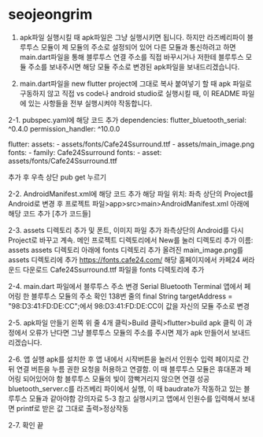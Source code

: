 # seojeongrim

1. apk파일 실행시킬 때
apk파일은 그냥 실행시키면 됩니다.
하지만 라즈베리파이 블루투스 모듈이 제 모듈의 주소로 설정되어 있어 다른 모듈과 통신하려고 하면 main.dart파일을 통해 블루투스 연결 주소를 직접 바꾸시거나
저한테 블루투스 모듈 주소를 보내주시면 해당 모듈 주소로 변경된 apk파일을 보내드리겠습니다. 

3. main.dart파일을 new flutter project에 그대로 복사 붙여넣기 할 때
apk 파일로 구동하지 않고 직접 vs code나 android studio로 실행시킬 때,
이 README 파일에 있는 사항들을 전부 실행시켜야 작동합니다.

2-1. pubspec.yaml에 해당 코드 추가
dependencies:
  flutter_bluetooth_serial: ^0.4.0
  permission_handler: ^10.0.0

flutter:
  assets:
    - assets/fonts/Cafe24Ssurround.ttf
    - assets/main_image.png
  fonts:
    - family: Cafe24Ssurround
      fonts:
        - asset: assets/fonts/Cafe24Ssurround.ttf

추가 후 우측 상단 pub get 누르기

2-2. AndroidManifest.xml에 해당 코드 추가
해당 파일 위치: 좌측 상단의 Project를 Android로 변경 후 프로젝트 파일>app>src>main>AndroidManifest.xml
<manifest xmlns:android="http://schemas.android.com/apk/res/android"> 아래에 해당 코드 추가
[추가 코드들]
    <!-- 페어링된 장치와의 연결을 위한 권한 -->
    <uses-permission android:name="android.permission.BLUETOOTH" />
    <uses-permission android:name="android.permission.BLUETOOTH_ADMIN" />
    <uses-permission android:name="android.permission.BLUETOOTH_SCAN" />
    <uses-permission android:name="android.permission.BLUETOOTH_CONNECT" />
    <uses-permission android:name="android.permission.BLUETOOTH_ADVERTISE" />
    <uses-permission android:name="android.permission.NEARBY_DEVICES" />

2-3. assets 디렉토리 추가 및 폰트, 이미지 파일 추가
좌측상단의 Android를 다시 Project로 바꾸고 계속.
메인 프로젝트 디렉토리에서 New를 눌러 디렉토리 추가 이름: assets
assets 디렉토리 아래에 fonts 디렉토리 추가
올려진 main_image.png를 assets 디렉토리에 추가
https://fonts.cafe24.com/ 해당 홈페이지에서 카페24 써라운드 다운로드
Cafe24Ssurround.ttf 파일을 fonts 디렉토리에 추가

2-4. main.dart 파일에서 블루투스 주소 변경
Serial Bluetooth Terminal 앱에서 페어링 한 블루투스 모듈의 주소 확인
138번 줄의 final String targetAddress = "98:D3:41:FD:DE:CC";에서 98:D3:41:FD:DE:CC이 값을 자신의 모듈 주소로 변경

2-5. apk파일 만들기
왼쪽 위 줄 4개 클릭>Build 클릭>flutter>build apk 클릭
이 과정에서 오류가 난다면 그냥 블루투스 모듈의 주소를 주시면 제가 apk 만들어서 보내드리겠습니다.

2-6. 앱 실행
apk를 설치한 후 앱 내에서 시작버튼을 눌러서 인원수 입력 페이지로 간 뒤 연결 버튼을 누름
권한 요청을 허용하고 연결함. 이 때 블루투스 모듈은 휴대폰과 페어링 되어있어야 함
블루투스 모듈의 빛이 깜빡거리지 않으면 연결 성공
bluetooth_server.c를 라즈베리 파이에서 실행, 이 때 baudrate가 작동하고 있는 블루투스 모듈과 같아야함 강의자료 5-3 참고
실행시키고 앱에서 인원수를 입력해서 보내면 printf로 받은 값 그대로 출력>정상작동

2-7. 확인 끝

